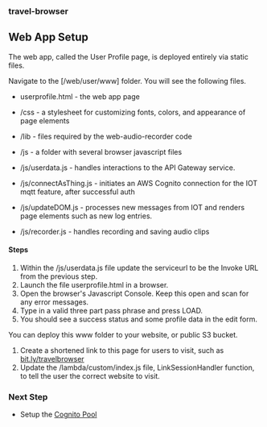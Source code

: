 
### travel-browser
## Web App Setup

The web app, called the User Profile page, is deployed entirely via static files.

Navigate to the [/web/user/www] folder.  You will see the following files.

* userprofile.html - the web app page
* /css - a stylesheet for customizing fonts, colors, and appearance of page elements
* /lib - files required by the web-audio-recorder code
* /js - a folder with several browser javascript files

 * /js/userdata.js - handles interactions to the API Gateway service.
 * /js/connectAsThing.js - initiates an AWS Cognito connection for the IOT mqtt feature, after successful auth
 * /js/updateDOM.js - processes new messages from IOT and renders page elements such as new log entries.
 * /js/recorder.js - handles recording and saving audio clips

#### Steps
1. Within the /js/userdata.js file update the serviceurl to be the Invoke URL from the previous step.
1. Launch the file userprofile.html in a browser.
1. Open the browser's Javascript Console.  Keep this open and scan for any error messages.
1. Type in a valid three part pass phrase and press LOAD.
1. You should see a success status and some profile data in the edit form.

You can deploy this www folder to your website, or public S3 bucket.
1. Create a shortened link to this page for users to visit, such as [bit.ly/travelbrowser](bit.ly/travelbrowser)
1. Update the /lambda/custom/index.js file, LinkSessionHandler function, to tell the user the correct website to visit.


### Next Step
 * Setup the [Cognito Pool](./COGNITO.md)

